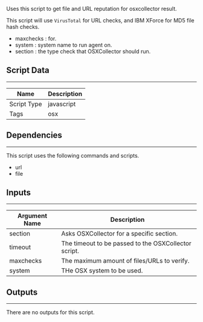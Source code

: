 Uses this script to get file and URL reputation for osxcollector result.

This script will use `VirusTotal` for URL checks, and IBM XForce for MD5 file hash checks.

* maxchecks : for.
* system  : system name to run agent on.
* section : the type check that OSXCollector should run.

## Script Data

---

| **Name** | **Description** |
| --- | --- |
| Script Type | javascript |
| Tags | osx |


## Dependencies

---
This script uses the following commands and scripts.

* url
* file

## Inputs

---

| **Argument Name** | **Description** |
| --- | --- |
| section | Asks OSXCollector for a specific section. |
| timeout | The timeout to be passed to the OSXCollector script. |
| maxchecks | The maximum amount of files/URLs to verify. |
| system | THe OSX system to be used. |

## Outputs

---
There are no outputs for this script.
